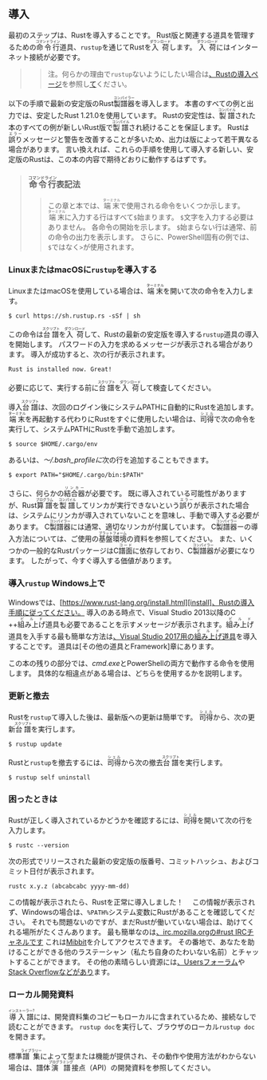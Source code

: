 ## 導入

最初のステップは、Rustを導入することです。
Rust版と関連する道具を管理するための<ruby>命令行<rt>コマンドライン</rt></ruby>道具、`rustup`を通じてRustを<ruby>入荷<rt>ダウンロード</rt></ruby>します。
<ruby>入荷<rt>ダウンロード</rt></ruby>にはインターネット接続が必要です。

> > 注。何らかの理由で`rustup`ないようにしたい場合は[、Rustの導入ページ](https://www.rust-lang.org/install.html)を参照し[て](https://www.rust-lang.org/install.html)ください。

以下の手順で最新の安定版のRust<ruby>製譜器<rt>コンパイラー</rt></ruby>を導入します。
本書のすべての例と出力では、安定したRust 1.21.0を使用しています。
Rustの安定性は、<ruby>製譜<rt>コンパイル</rt></ruby>された本のすべての例が新しいRust版で<ruby>製譜<rt>コンパイル</rt></ruby>され続けることを保証します。
Rustは<ruby>誤り<rt>エラー</rt></ruby>メッセージと警告を改善することが多いため、出力は版によって若干異なる場合があります。
言い換えれば、これらの手順を使用して導入する新しい、安定版のRustは、この本の内容で期待どおりに動作するはずです。

> ### <ruby>命令行<rt>コマンドライン</rt></ruby>表記法
> 
> > この章と本では、<ruby>端末<rt>ターミナル</rt></ruby>で使用される命令をいくつか示します。
> > <ruby>端末<rt>ターミナル</rt></ruby>に入力する行はすべて`$`始まります。
> > `$`文字を入力する必要はありません。
> > 各命令の開始を示します。
> > `$`始まらない行は通常、前の命令の出力を表示します。
> > さらに、PowerShell固有の例では、`$`ではなく`>`が使用されます。

### LinuxまたはmacOSに`rustup`を導入する

LinuxまたはmacOSを使用している場合は、<ruby>端末<rt>ターミナル</rt></ruby>を開いて次の命令を入力します。

```text
$ curl https://sh.rustup.rs -sSf | sh
```

この命令は<ruby>台譜<rt>スクリプト</rt></ruby>を<ruby>入荷<rt>ダウンロード</rt></ruby>して、Rustの最新の安定版を導入する`rustup`道具の導入を開始します。
パスワードの入力を求めるメッセージが表示される場合があります。
導入が成功すると、次の行が表示されます。

```text
Rust is installed now. Great!
```

必要に応じて、実行する前に<ruby>台譜<rt>スクリプト</rt></ruby>を<ruby>入荷<rt>ダウンロード</rt></ruby>して検査してください。

導入<ruby>台譜<rt>スクリプト</rt></ruby>は、次回のログイン後にシステムPATHに自動的にRustを追加します。
<ruby>端末<rt>ターミナル</rt></ruby>を再起動する代わりにRustをすぐに使用したい場合は、<ruby>司得<rt>シェル</rt></ruby>で次の命令を実行して、システムPATHにRustを手動で追加します。

```text
$ source $HOME/.cargo/env
```

あるいは、*〜/.bash_profileに*次の行を追加することもできます。

```text
$ export PATH="$HOME/.cargo/bin:$PATH"
```

さらに、何らかの<ruby>結合器<rt>リンカー</rt></ruby>が必要です。
既に導入されている可能性がありますが、Rust<ruby>算譜<rt>プログラム</rt></ruby>を<ruby>製譜<rt>コンパイル</rt></ruby>してリンカが実行できないという<ruby>誤り<rt>エラー</rt></ruby>が表示された場合は、システムにリンカが導入されていないことを意味し、手動で導入する必要があります。
C<ruby>製譜器<rt>コンパイラー</rt></ruby>には通常、適切なリンカが付属しています。
C<ruby>製譜器<rt>コンパイラー</rt></ruby>ーの導入方法については、ご使用の<ruby>基盤環境<rt>プラットフォーム</rt></ruby>の資料を参照してください。
また、いくつかの一般的なRustパッケージはC<ruby>譜面<rt>コード</rt></ruby>に依存しており、C<ruby>製譜器<rt>コンパイラー</rt></ruby>が必要になります。
したがって、今すぐ導入する価値があります。

### 導入`rustup` Windows上で

Windowsでは、[https://www.rust-lang.org/install.html][install]、Rustの導入手順に従ってください。
導入のある時点で、Visual Studio 2013以降のC ++<ruby>組み上げ<rt>ビルド</rt></ruby>道具も必要であることを示すメッセージが表示されます。
<ruby>組み上げ<rt>ビルド</rt></ruby>道具を入手する最も簡単な方法は[、Visual Studio 2017用の<ruby>組み上げ<rt>ビルド</rt></ruby>道具][visualstudio]を導入することです。
道具は[その他の道具とFramework]章にあります。

[visualstudio]: https://www.visualstudio.com/downloads/
 [install]: https://www.rust-lang.org/install.html


この本の残りの部分では、*cmd.exe*とPowerShellの両方で動作する命令を使用します。
具体的な相違点がある場合は、どちらを使用するかを説明します。

### 更新と撤去

Rustを`rustup`て導入した後は、最新版への更新は簡単です。
<ruby>司得<rt>シェル</rt></ruby>から、次の更新<ruby>台譜<rt>スクリプト</rt></ruby>を実行します。

```text
$ rustup update
```

Rustと`rustup`を撤去するには、<ruby>司得<rt>シェル</rt></ruby>から次の撤去<ruby>台譜<rt>スクリプト</rt></ruby>を実行します。

```text
$ rustup self uninstall
```

### 困ったときは

Rustが正しく導入されているかどうかを確認するには、<ruby>司得<rt>シェル</rt></ruby>を開いて次の行を入力します。

```text
$ rustc --version
```

次の形式でリリースされた最新の安定版の版番号、コミットハッシュ、およびコミット日付が表示されます。

```text
rustc x.y.z (abcabcabc yyyy-mm-dd)
```

この情報が表示されたら、Rustを正常に導入しました！　
この情報が表示されず、Windowsの場合は、`%PATH%`システム変数にRustがあることを確認してください。
それでも問題ないのですが、まだRustが働いていない場合は、助けてくれる場所がたくさんあります。
最も簡単なのは[、irc.mozilla.orgの#rust IRCチャネルです][irc]
 これは[Mibbit][mibbit]を介してアクセスできます。
その番地で、あなたを助けることができる他のラステーシャン（私たち自身のたわいない名前）とチャットすることができます。
その他の素晴らしい資源には[、Usersフォーラム][users]や[Stack Overflowなどがあり][stackoverflow]ます。

[irc]: irc://irc.mozilla.org/#rust
 [mibbit]: http://chat.mibbit.com/?server=irc.mozilla.org&channel=%23rust
 [users]: https://users.rust-lang.org/
 [stackoverflow]: http://stackoverflow.com/questions/tagged/rust


### ローカル開発資料

<ruby>導入譜<rt>インストーラー?</rt></ruby>には、開発資料集のコピーもローカルに含まれているため、接続なしで読むことができます。
`rustup doc`を実行して、ブラウザのローカル`rustup doc`を開きます。

標準<ruby>譜集<rt>ライブラリー</rt></ruby>によって型または機能が提供され、その動作や使用方法がわからない場合は、譜体<ruby>演譜<rt>プログラミング</rt></ruby>接点（API）の開発資料を参照してください。
